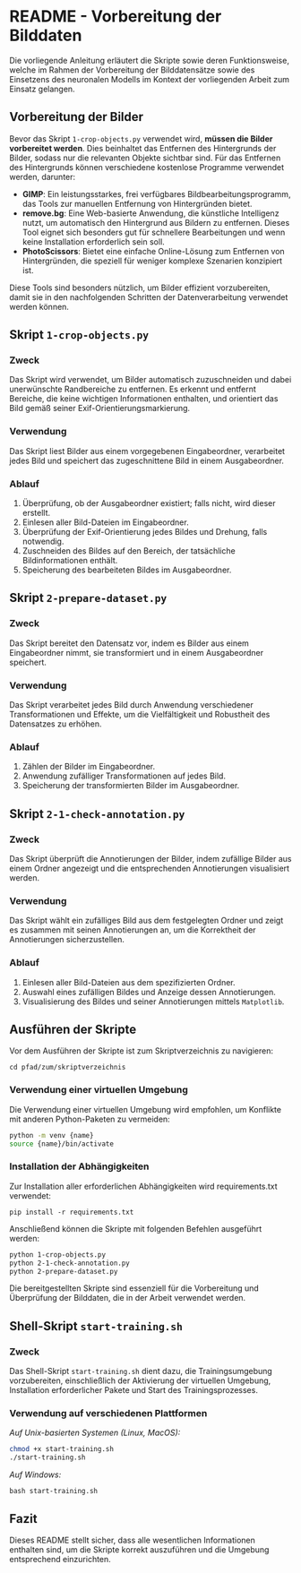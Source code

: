 # README - Vorbereitung der Bilddaten

Die vorliegende Anleitung erläutert die Skripte sowie deren Funktionsweise, welche im Rahmen der Vorbereitung der Bilddatensätze sowie des Einsetzens des neuronalen Modells im Kontext der vorliegenden Arbeit zum Einsatz gelangen.

## Vorbereitung der Bilder

Bevor das Skript `1-crop-objects.py` verwendet wird, __müssen die Bilder vorbereitet werden__. Dies beinhaltet das Entfernen des Hintergrunds der Bilder, sodass nur die relevanten Objekte sichtbar sind. Für das Entfernen des Hintergrunds können verschiedene kostenlose Programme verwendet werden, darunter:

- **GIMP**: Ein leistungsstarkes, frei verfügbares Bildbearbeitungsprogramm, das Tools zur manuellen Entfernung von Hintergründen bietet.
- **remove.bg**: Eine Web-basierte Anwendung, die künstliche Intelligenz nutzt, um automatisch den Hintergrund aus Bildern zu entfernen. Dieses Tool eignet sich besonders gut für schnellere Bearbeitungen und wenn keine Installation erforderlich sein soll.
- **PhotoScissors**: Bietet eine einfache Online-Lösung zum Entfernen von Hintergründen, die speziell für weniger komplexe Szenarien konzipiert ist.

Diese Tools sind besonders nützlich, um Bilder effizient vorzubereiten, damit sie in den nachfolgenden Schritten der Datenverarbeitung verwendet werden können.

## Skript `1-crop-objects.py`

### Zweck
Das Skript wird verwendet, um Bilder automatisch zuzuschneiden und dabei unerwünschte Randbereiche zu entfernen. Es erkennt und entfernt Bereiche, die keine wichtigen Informationen enthalten, und orientiert das Bild gemäß seiner Exif-Orientierungsmarkierung.

### Verwendung
Das Skript liest Bilder aus einem vorgegebenen Eingabeordner, verarbeitet jedes Bild und speichert das zugeschnittene Bild in einem Ausgabeordner.

### Ablauf
1. Überprüfung, ob der Ausgabeordner existiert; falls nicht, wird dieser erstellt.
2. Einlesen aller Bild-Dateien im Eingabeordner.
3. Überprüfung der Exif-Orientierung jedes Bildes und Drehung, falls notwendig.
4. Zuschneiden des Bildes auf den Bereich, der tatsächliche Bildinformationen enthält.
5. Speicherung des bearbeiteten Bildes im Ausgabeordner.

## Skript `2-prepare-dataset.py`

### Zweck
Das Skript bereitet den Datensatz vor, indem es Bilder aus einem Eingabeordner nimmt, sie transformiert und in einem Ausgabeordner speichert.

### Verwendung
Das Skript verarbeitet jedes Bild durch Anwendung verschiedener Transformationen und Effekte, um die Vielfältigkeit und Robustheit des Datensatzes zu erhöhen.

### Ablauf
1. Zählen der Bilder im Eingabeordner.
2. Anwendung zufälliger Transformationen auf jedes Bild.
3. Speicherung der transformierten Bilder im Ausgabeordner.

## Skript `2-1-check-annotation.py`

### Zweck
Das Skript überprüft die Annotierungen der Bilder, indem zufällige Bilder aus einem Ordner angezeigt und die entsprechenden Annotierungen visualisiert werden.

### Verwendung
Das Skript wählt ein zufälliges Bild aus dem festgelegten Ordner und zeigt es zusammen mit seinen Annotierungen an, um die Korrektheit der Annotierungen sicherzustellen.

### Ablauf
1. Einlesen aller Bild-Dateien aus dem spezifizierten Ordner.
2. Auswahl eines zufälligen Bildes und Anzeige dessen Annotierungen.
3. Visualisierung des Bildes und seiner Annotierungen mittels `Matplotlib`.


## Ausführen der Skripte

Vor dem Ausführen der Skripte ist zum Skriptverzeichnis zu navigieren:

`cd pfad/zum/skriptverzeichnis`

### Verwendung einer virtuellen Umgebung
Die Verwendung einer virtuellen Umgebung wird empfohlen, um Konflikte mit anderen Python-Paketen zu vermeiden:

```bash
python -m venv {name}
source {name}/bin/activate
```

### Installation der Abhängigkeiten
Zur Installation aller erforderlichen Abhängigkeiten wird requirements.txt verwendet:

`pip install -r requirements.txt`

Anschließend können die Skripte mit folgenden Befehlen ausgeführt werden:

```bash
python 1-crop-objects.py
python 2-1-check-annotation.py
python 2-prepare-dataset.py
```

Die bereitgestellten Skripte sind essenziell für die Vorbereitung und Überprüfung der Bilddaten, die in der Arbeit verwendet werden.

## Shell-Skript `start-training.sh`
### Zweck
Das Shell-Skript `start-training.sh` dient dazu, die Trainingsumgebung vorzubereiten, einschließlich der Aktivierung der virtuellen Umgebung, Installation erforderlicher Pakete und Start des Trainingsprozesses.

### Verwendung auf verschiedenen Plattformen
_Auf Unix-basierten Systemen (Linux, MacOS):_

```bash
chmod +x start-training.sh
./start-training.sh
```

_Auf Windows:_

`bash start-training.sh`

## Fazit

Dieses README stellt sicher, dass alle wesentlichen Informationen enthalten sind, um die Skripte korrekt auszuführen und die Umgebung entsprechend einzurichten.




